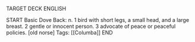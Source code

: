 TARGET DECK
ENGLISH

START
Basic
Dove
Back: n. 1 bird with short legs, a small head, and a large breast. 2 gentle or innocent person. 3 advocate of peace or peaceful policies. [old norse]
Tags: [[Columba]]
END
